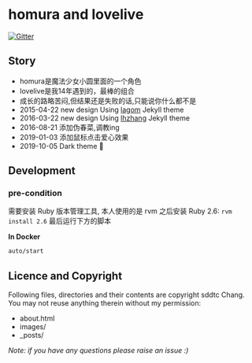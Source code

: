 # homura and lovelive  
[![Gitter](https://badges.gitter.im/Join%20Chat.svg)](https://gitter.im/sddtc/homuralovelive)

## Story
* homura是魔法少女小圆里面的一个角色  
* lovelive是我14年遇到的，最棒的组合     
* 成长的路略苦闷,但结果还是失败的话,只能说你什么都不是  
* 2015-04-22 new design Using [lagom](https://github.com/swanson/lagom/) Jekyll theme
* 2016-03-22 new design Using [lhzhang](http://lhzhang.com/) Jekyll theme
* 2016-08-21 添加伪春菜,调教ing
* 2019-01-03 添加鼠标点击爱心效果
* 2019-10-05 Dark theme 🤭

## Development

### pre-condition

需要安装 Ruby 版本管理工具, 本人使用的是 rvm
之后安装 Ruby 2.6: `rvm install 2.6`
最后运行下方的脚本

**In Docker**
```bash
auto/start
```

## Licence and Copyright
Following files, directories and their contents are copyright sddtc Chang. You may not reuse anything therein without my permission:

* about.html
* images/
* _posts/

*Note: if you have any questions please raise an issue :)*
